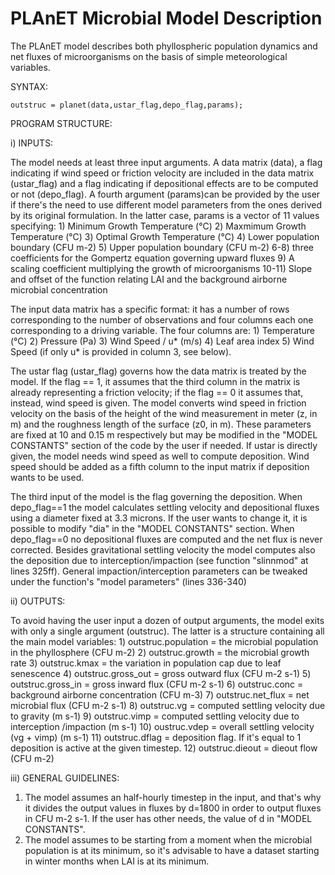 # PLAnET Microbial Model Description

The PLAnET model describes both phyllospheric population dynamics and net fluxes of microorganisms on the basis of simple meteorological variables.

SYNTAX:

`outstruc = planet(data,ustar_flag,depo_flag,params);`

PROGRAM STRUCTURE:

i) INPUTS:

The model needs at least three input arguments. A data matrix (data), a flag indicating if wind speed or friction velocity are included in the data matrix (ustar_flag) and a flag indicating if depositional effects are to be computed or not (depo_flag). A fourth argument (params)can be provided by the user if there's the need to use different model parameters from the ones derived by its original formulation. In the latter case, params is a vector of 11 values specifying: 1) Minimum Growth Temperature (°C) 2) Maxmimum Growth Temperature (°C) 3) Optimal Growth Temperature (°C) 4) Lower population boundary (CFU m-2) 5) Upper population boundary (CFU m-2) 6-8) three coefficients for the Gompertz equation governing upward fluxes 9) A scaling coefficient multiplying the growth of microorganisms 10-11) Slope and offset of the function relating LAI and the background airborne microbial concentration

The input data matrix has a specific format: it has a number of rows corresponding to the number of observations and four columns each one corresponding to a driving variable. The four columns are: 1) Temperature (°C) 2) Pressure (Pa) 3) Wind Speed / u* (m/s) 4) Leaf area index 5) Wind Speed (if only u* is provided in column 3, see below).

The ustar flag (ustar_flag) governs how the data matrix is treated by the model. If the flag == 1, it assumes that the third column in the matrix is already representing a friction velocity; if the flag == 0 it assumes that, instead, wind speed is given. The model converts wind speed in friction velocity on the basis of the height of the wind measurement in meter (z, in m) and the roughness length of the surface (z0, in m). These parameters are fixed at 10 and 0.15 m respectively but may be modified in the "MODEL CONSTANTS" section of the code by the user if needed. If ustar is directly given, the model needs wind speed as well to compute deposition. Wind speed should be added as a fifth column to the input matrix if deposition wants to be used.

The third input of the model is the flag governing the deposition. When depo_flag==1 the model calculates settling velocity and depositional fluxes using a diameter fixed at 3.3 microns. If the user wants to change it, it is possible to modify "dia" in the "MODEL CONSTANTS" section. When depo_flag==0 no depositional fluxes are computed and the net flux is never corrected. Besides gravitational settling velocity the model computes also the deposition due to interception/impaction (see function "slinnmod" at lines 325ff). General impaction/interception parameters can be tweaked under the function's "model parameters" (lines 336-340)

ii) OUTPUTS:

To avoid having the user input a dozen of output arguments, the model exits with only a single argument (outstruc). The latter is a structure containing all the main model variables: 1) outstruc.population = the microbial population in the phyllosphere (CFU m-2) 2) outstruc.growth = the microbial growth rate 3) outstruc.kmax = the variation in population cap due to leaf senescence 4) outstruc.gross_out = gross outward flux (CFU m-2 s-1) 5) outstruc.gross_in = gross inward flux (CFU m-2 s-1) 6) outstruc.conc = background airborne concentration (CFU m-3) 7) outstruc.net_flux = net microbial flux (CFU m-2 s-1) 8) outstruc.vg = computed settling velocity due to gravity (m s-1) 9) outstruc.vimp = computed settling velocity due to interception /impaction (m s-1) 10) oustruc.vdep = overall settling velocity (vg + vimp) (m s-1) 11) outstruc.dflag = deposition flag. If it's equal to 1 deposition is active at the given timestep. 12) outstruc.dieout = dieout flow (CFU m-2)

iii) GENERAL GUIDELINES:

1) The model assumes an half-hourly timestep in the input, and that's why it divides the output values in fluxes by d=1800 in order to output fluxes in CFU m-2 s-1. If the user has other needs, the value of d in "MODEL CONSTANTS".
2) The model assumes to be starting from a moment when the microbial population is at its minimum, so it's advisable to have a dataset starting in winter months when LAI is at its minimum.
